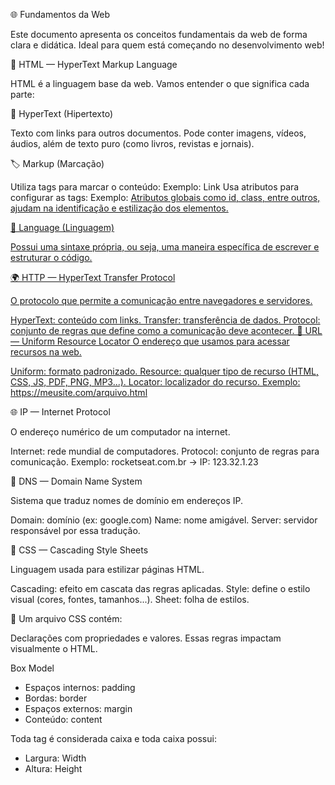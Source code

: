 🌐 Fundamentos da Web

Este documento apresenta os conceitos fundamentais da web de forma clara e didática. Ideal para quem está começando no desenvolvimento web!

📄 HTML — HyperText Markup Language

HTML é a linguagem base da web. Vamos entender o que significa cada parte:

🔗 HyperText (Hipertexto)

Texto com links para outros documentos.
Pode conter imagens, vídeos, áudios, além de texto puro (como livros, revistas e jornais).

🏷️ Markup (Marcação)

Utiliza tags para marcar o conteúdo:
Exemplo: <a>Link</a>
Usa atributos para configurar as tags:
Exemplo: <a href="https://exemplo.com">
Atributos globais como id, class, entre outros, ajudam na identificação e estilização dos elementos.

💬 Language (Linguagem)

Possui uma sintaxe própria, ou seja, uma maneira específica de escrever e estruturar o código.

🌍 HTTP — HyperText Transfer Protocol

O protocolo que permite a comunicação entre navegadores e servidores.

HyperText: conteúdo com links.
Transfer: transferência de dados.
Protocol: conjunto de regras que define como a comunicação deve acontecer.
🔗 URL — Uniform Resource Locator
O endereço que usamos para acessar recursos na web.

Uniform: formato padronizado.
Resource: qualquer tipo de recurso (HTML, CSS, JS, PDF, PNG, MP3...).
Locator: localizador do recurso.
Exemplo:
https://meusite.com/arquivo.html

🌐 IP — Internet Protocol

O endereço numérico de um computador na internet.

Internet: rede mundial de computadores.
Protocol: conjunto de regras para comunicação.
Exemplo:
rocketseat.com.br → IP: 123.32.1.23

🧭 DNS — Domain Name System

Sistema que traduz nomes de domínio em endereços IP.

Domain: domínio (ex: google.com)
Name: nome amigável.
Server: servidor responsável por essa tradução.

🎨 CSS — Cascading Style Sheets

Linguagem usada para estilizar páginas HTML.

Cascading: efeito em cascata das regras aplicadas.
Style: define o estilo visual (cores, fontes, tamanhos...).
Sheet: folha de estilos.

📄 Um arquivo CSS contém:

Declarações com propriedades e valores.
Essas regras impactam visualmente o HTML.

Box Model

- Espaços internos: padding
- Bordas: border
- Espaços externos: margin
- Conteúdo: content

Toda tag é considerada caixa e toda caixa possui:

- Largura: Width
- Altura: Height
